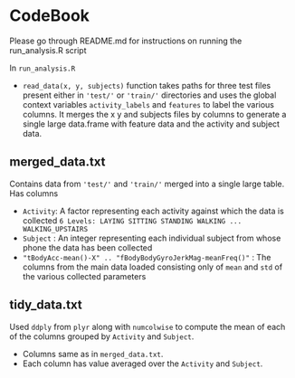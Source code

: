# CodeBook
Please go through README.md for instructions on running the run_analysis.R script

In `run_analysis.R`
* `read_data(x, y, subjects)` function takes paths for three test files present either in `'test/'` or `'train/'` directories and uses the global context variables `activity_labels` and `features` to label the various columns. It merges the x y and subjects files by columns to generate a single large data.frame with feature data and the activity and subject data.

## merged_data.txt
Contains data from `'test/'` and `'train/'` merged into a single large table.
Has columns
* `Activity`: A factor representing each activity against which the data is collected `6 Levels: LAYING SITTING STANDING WALKING ... WALKING_UPSTAIRS`
* `Subject` : An integer representing each individual subject from whose phone the data has been collected
* `"tBodyAcc-mean()-X" .. "fBodyBodyGyroJerkMag-meanFreq()"` : The columns from the main data loaded consisting only of `mean` and `std` of the various collected parameters
## tidy_data.txt
Used `ddply` from `plyr` along with `numcolwise` to compute the mean of each of the columns grouped by `Activity` and `Subject`.
* Columns same as in `merged_data.txt`.
* Each column has value averaged over the `Activity` and `Subject`.
